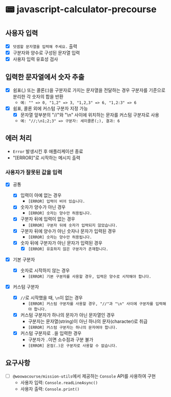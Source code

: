 # 📟 javascript-calculator-precourse

## 사용자 입력

- [x] `덧셈할 문자열을 입력해 주세요.` 출력
- [x] 구분자와 양수로 구성된 문자열 입력
- [x] 사용자 입력 유효성 검사

## 입력한 문자열에서 숫자 추출

- [x] 쉼표(,) 또는 콜론(:)을 구분자로 가지는 문자열을 전달하는 경우 구분자를 기준으로 분리한 각 숫자의 합을 반환
  - `예: "" => 0, "1,2" => 3, "1,2,3" => 6, "1,2:3" => 6`
- [x] 쉼표, 콜론 외에 커스텀 구분자 지정 가능
  - [x] 문자열 앞부분의 "//"와 "\n" 사이에 위치하는 문자를 커스텀 구분자로 사용
  - `예: "//;\n1;2;3" => 구분자: 세미콜론(;), 결과: 6`

## 에러 처리

- `Error` 발생시킨 후 애플리케이션 종료
- "[ERROR]"로 시작하는 메시지 출력

### 사용자가 잘못된 값을 입력

- [x] 공통

  - [x] 입력이 아예 없는 경우
    - `[ERROR] 입력이 비어 있습니다.`
  - [x] 숫자가 양수가 아닌 경우
    - `[ERROR] 숫자는 양수만 허용됩니다.`
  - [x] 구분자 뒤에 입력이 없는 경우
    - `[ERROR] 구분자 뒤에 숫자가 입력되지 않았습니다.`
  - [x] 구분자 뒤에 양수가 아닌 숫자나 문자가 입력된 경우
    - `[ERROR] 숫자는 양수만 허용됩니다.`
  - [x] 숫자 뒤에 구분자가 아닌 문자가 입력된 경우
    - [x] `[ERROR] 유효하지 않은 구분자가 존재합니다.`

- [x] 기본 구분자
  - [x] 숫자로 시작하지 않는 경우
    - `[ERROR] 기본 구분자를 사용할 경우, 입력은 양수로 시작해야 합니다.`
- [x] 커스텀 구분자
  - [x] `//`로 시작했을 때, `\n`이 없는 경우
    - `[ERROR] 커스텀 구분자를 사용할 경우, "//"과 "\n" 사이에 구분자를 입력해야 합니다.`
  - [x] 커스텀 구분자가 하나의 문자가 아닌 문자열인 경우
    - 구분자는 문자열(string)이 아닌 하나의 문자(character)로 취급
    - `[ERROR] 커스텀 구분자는 하나의 문자여야 합니다.`
  - [x] 커스텀 구분자로 `.`을 입력한 경우
    - 구분자가 `.`이면 소수점과 구분 불가
    - `[ERROR] 온점(.)은 구분자로 사용할 수 없습니다.`

## 요구사항

- [ ] `@woowacourse/mission-utils`에서 제공하는 `Console` API를 사용하여 구현
  - 사용자 입력: `Console.readLineAsync()`
  - 사용자 출력: `Console.print()`
